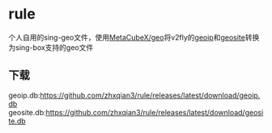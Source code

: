# rule
个人自用的sing-geo文件，使用[MetaCubeX/geo](https://github.com/MetaCubeX/geo)将v2fly的[geoip](https://github.com/v2fly/geoip)和[geosite](https://github.com/v2fly/domain-list-community)转换为sing-box支持的geo文件

## 下载
geoip.db:https://github.com/zhxqian3/rule/releases/latest/download/geoip.db
geosite.db:https://github.com/zhxqian3/rule/releases/latest/download/geosite.db